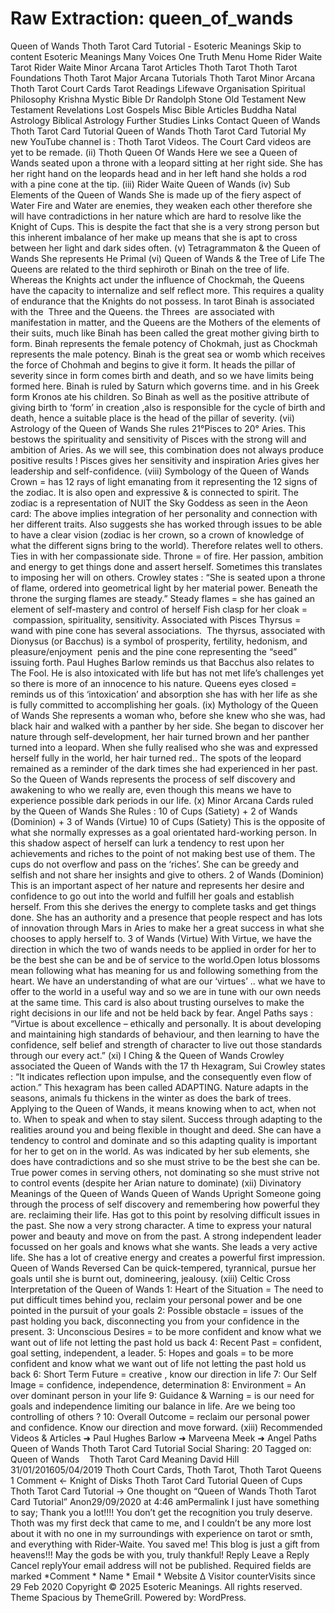 # Raw Extraction: queen_of_wands

Queen of Wands Thoth Tarot Card Tutorial - Esoteric Meanings
Skip to content
Esoteric Meanings
Many Voices One Truth
Menu
Home
Rider Waite Tarot
Rider Waite Minor Arcana
Tarot Articles
Thoth Tarot
Thoth Tarot Foundations
Thoth Tarot Major Arcana Tutorials
Thoth Tarot Minor Arcana
Thoth Tarot Court Cards
Tarot Readings
Lifewave Organisation
Spiritual Philosophy
Krishna
Mystic Bible
Dr Randolph Stone
Old Testament
New Testament
Revelations
Lost Gospels
Misc Bible Articles
Buddha
Natal Astrology
Biblical Astrology
Further Studies
Links
Contact
Queen of Wands Thoth Tarot Card Tutorial
Queen of Wands Thoth Tarot Card Tutorial
My new YouTube channel is : Thoth Tarot Videos. The Court Card videos are yet to be remade.
(ii) Thoth Queen Of Wands
Here we see a Queen of Wands seated upon a throne with a leopard sitting at her right side. She has her right hand on the leopards head and in her left hand she holds a rod with a pine cone at the tip.
(iii) Rider Waite Queen of Wands
(iv) Sub Elements of the Queen of Wands
She is made up of the fiery aspect of Water
Fire and Water are enemies, they weaken each other therefore she will have contradictions in her nature which are hard to resolve like the Knight of Cups. This is despite the fact that she is a very strong person but this inherent imbalance of her make up means that she is apt to cross between her light and dark sides often.
(v) Tetragrammaton & the Queen of Wands
She represents He Primal
(vi) Queen of Wands & the Tree of Life
The Queens are related to the third sephiroth or Binah on the tree of life. Whereas the Knights act under the influence of Chockmah, the Queens have the capacity to internalize and self reflect more. This requires a quality of endurance that the Knights do not possess.
In tarot Binah is associated with the  Three and the Queens. the Threes  are associated with manifestation in matter, and the Queens are the Mothers of the elements of their suits, much like Binah has been called the great mother giving birth to form.
Binah represents the female potency of Chokmah, just as Chockmah represents the male potency. Binah is the great sea or womb which receives the force of Chohmah and begins to give it form. It heads the pillar of severity since in form comes birth and death, and so we have limits being formed here. Binah is ruled by Saturn which governs time. and in his Greek form Kronos ate his children. So Binah as well as the positive attribute of giving birth to ‘form’ in creation ,also is responsible for the cycle of birth and death, hence a suitable place is the head of the pillar of severity.
(vii) Astrology of the Queen of Wands
She rules 21°Pisces to 20° Aries. This bestows the spirituality and sensitivity of Pisces with the strong will and ambition of Aries. As we will see, this combination does not always produce positive results !
Pisces gives her sensitivity and inspiration
Aries gives her leadership and self-confidence.
(viii) Symbology of the Queen of Wands
Crown = has 12 rays of light emanating from it representing the 12 signs of the zodiac. It is also open and expressive & is connected to spirit.
The zodiac is a representation of NUIT the Sky Goddess as seen in the Aeon card:
The above implies integration of her personality and connection with her different traits. Also suggests she has worked through issues to be able to have a clear vision (zodiac is her crown, so a crown of knowledge of what the different signs bring to the world). Therefore relates well to others. Ties in with her compassionate side.
Throne = of fire. Her passion, ambition and energy to get things done and assert herself. Sometimes this translates to imposing her will on others.
Crowley states : “She is seated upon a throne of flame, ordered into geometrical light by her material power. Beneath the throne the surging flames are steady.”
Steady flames = she has gained an element of self-mastery and control of herself
Fish clasp for her cloak =  compassion, spirituality, sensitivity. Associated with Pisces
Thyrsus = wand with pine cone has several associations.  The thyrsus, associated with Dionysus (or Bacchus) is a symbol of prosperity, fertility, hedonism, and pleasure/enjoyment  penis and the pine cone representing the “seed” issuing forth.
Paul Hughes Barlow reminds us that Bacchus also relates to The Fool. He is also intoxicated with life but has not met life’s challenges yet so there is more of an innocence to his nature.
Queens eyes closed = reminds us of this ‘intoxication’ and absorption she has with her life as she is fully committed to accomplishing her goals.
(ix) Mythology of the Queen of Wands
She represents a woman who, before she knew who she was, had black hair and walked with a panther by her side. She began to discover her nature through self-development, her hair turned brown and her panther turned into a leopard. When she fully realised who she was and expressed herself fully in the world, her hair turned red.. The spots of the leopard remained as a reminder of the dark times she had experienced in her past.
So the Queen of Wands represents the process of self discovery and awakening to who we really are, even though this means we have to experience possible dark periods in our life.
(x) Minor Arcana Cards ruled by the Queen of Wands
She Rules : 10 of Cups (Satiety) + 2 of Wands (Dominion) + 3 of Wands (Virtue)
10 of Cups (Satiety)
This is the opposite of what she normally expresses as a goal orientated hard-working person. In this shadow aspect of herself can lurk a tendency to rest upon her achievements and riches to the point of not making best use of them. The cups do not overflow and pass on the ‘riches’. She can be greedy and selfish and not share her insights and give to others.
2 of Wands (Dominion)
This is an important aspect of her nature and represents her desire and confidence to go out into the world and fulfill her goals and establish herself. From this she derives the energy to complete tasks and get things done. She has an authority and a presence that people respect and has lots of innovation through Mars in Aries to make her a great success in what she chooses to apply herself to.
3 of Wands (Virtue)
With Virtue, we have the direction in which the two of wands needs to be applied in order for her to be the best she can be and be of service to the world.Open lotus blossoms mean following what has meaning for us and following something from the heart. We have an understanding of what are our ‘virtues’ .. what we have to offer to the world in a useful way and so we are in tune with our own needs at the same time. This card is also about trusting ourselves to make the right decisions in our life and not be held back by fear. Angel Paths says : “Virtue is about excellence – ethically and personally. It is about developing and maintaining high standards of behaviour, and then learning to have the confidence, self belief and strength of character to live out those standards through our every act.”
(xi) I Ching & the Queen of Wands
Crowley associated the Queen of Wands with the 17 th Hexagram, Sui
Crowley states :
“It indicates reflection upon impulse, and the consequently even flow of action.”
This hexagram has been called ADAPTING. Nature adapts in the seasons, animals fu thickens in the winter as does the bark of trees. Applying to the Queen of Wands, it means knowing when to act, when not to. When to speak and when to stay silent. Success through adapting to the realities around you and being flexible in thought and deed. She can have a tendency to control and dominate and so this adapting quality is important for her to get on in the world.
As was indicated by her sub elements, she does have contradictions and so she must strive to be the best she can be.
True power comes in serving others, not dominating so she must strive not to control events (despite her Arian nature to dominate)
(xii) Divinatory Meanings of the Queen of Wands
Queen of Wands Upright
Someone going through the process of self discovery and remembering how powerful they are. reclaiming their life.
Has got to this point by resolving difficult issues in the past. She now a very strong character.
A time to express your natural power and beauty and move on from the past.
A strong independent leader focussed on her goals and knows what she wants. She leads a very active life. She has a lot of creative energy and creates a powerful first impression.
Queen of Wands Reversed
Can be quick-tempered, tyrannical, pursue her goals until she is burnt out, domineering, jealousy.
(xiii) Celtic Cross Interpretation of the Queen of Wands
1: Heart of the Situation = The need to put difficult times behind you, reclaim your personal power and be one pointed in the pursuit of your goals
2: Possible obstacle = issues of the  past holding you back, disconnecting you from your confidence in the present.
3: Unconscious Desires = to be more confident and know what we want out of life not letting the past hold us back
4: Recent Past = confident, goal setting, independent, a leader.
5: Hopes and goals = to be more confident and know what we want out of life not letting the past hold us back
6: Short Term Future = creative , know our direction in life
7: Our Self Image = confidence, independence, determination
8: Environment = An over dominant person in your life
9: Guidance & Warning = is our need for goals and independence limiting our balance in life. Are we being too controlling of others ?
10: Overall Outcome = reclaim our personal power and confidence. Know our direction and move forward.
(xiii) Recommended Videos & Articles
➜ Paul Hughes Barlow
➜ Marveena Meek
➜ Angel Paths
Queen of Wands Thoth Tarot Card Tutorial
Social Sharing:
20
Tagged on: Queen of Wands    Thoth Tarot Card Meaning
David Hill
31/01/201605/04/2019 Thoth Court Cards, Thoth Tarot, Thoth Tarot Queens
1 Comment
← Knight of Disks Thoth Tarot Card Tutorial
Queen of Cups Thoth Tarot Card Tutorial →
One thought on “Queen of Wands Thoth Tarot Card Tutorial”
Anon29/09/2020 at 4:46 amPermalink
I just have something to say; Thank you a lot!!!! You don’t get the recognition you truly deserve. Thoth was my first deck that came to me, and I couldn’t be any more lost about it with no one in my surroundings with experience on tarot or smth, and everything with Rider-Waite. You saved me! This blog is just a gift from heavens!!! May the gods be with you, truly thankful!
Reply
Leave a Reply Cancel replyYour email address will not be published. Required fields are marked *Comment * Name *
Email *
Website
Δ
Visitor counterVisits since 29 Feb 2020
Copyright © 2025 Esoteric Meanings. All rights reserved. Theme Spacious by ThemeGrill. Powered by: WordPress.